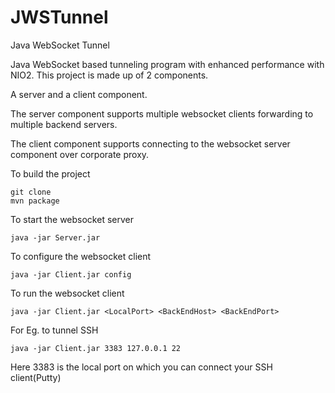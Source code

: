 # JWSTunnel
Java WebSocket Tunnel

Java WebSocket based tunneling program with enhanced performance with NIO2. This project is made up of 2 components.

A server and a client component.

The server component supports multiple websocket clients forwarding to multiple backend servers.

The client component supports connecting to the websocket server component over corporate proxy.

To build the project 

	git clone 
	mvn package

To start the websocket server  

	java -jar Server.jar

To configure the websocket client

	java -jar Client.jar config

To run the websocket client

	java -jar Client.jar <LocalPort> <BackEndHost> <BackEndPort>

For Eg. to tunnel SSH

	java -jar Client.jar 3383 127.0.0.1 22

Here 3383 is the local port on which you can connect your SSH client(Putty)


	
